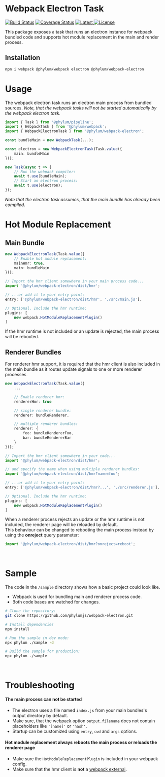 # Webpack Electron Task
[![Build Status](https://travis-ci.com/phylumjs/webpack-electron.svg?branch=master)](https://travis-ci.com/phylumjs/webpack-electron)
[![Coverage Status](https://coveralls.io/repos/github/phylumjs/webpack-electron/badge.svg?branch=master)](https://coveralls.io/github/phylumjs/webpack-electron?branch=master)
[![Latest](https://img.shields.io/npm/v/@phylum/webpack-electron.svg?label=latest) ![License](https://img.shields.io/npm/l/@phylum/webpack-electron.svg?label=license)](https://npmjs.org/package/@phylum/webpack-electron)

This package exposes a task that runs an electron instance for webpack bundled code and supports hot module replacement in the main and render process.

## Installation
```bash
npm i webpack @phylum/webpack electron @phylum/webpack-electron
```

# Usage
The webpack electron task runs an electron main process from bundled sources.
*Note, that the webpack tasks will not be started automatically by the webpack electron task.*

```ts
import { Task } from '@phylum/pipeline';
import { WebpackTask } from '@phylum/webpack';
import { WebpackElectronTask } from '@phylum/webpack-electron';

const bundleMain = new WebpackTask(...);

const electron = new WebpackElectronTask(Task.value({
	main: bundleMain
}));

new Task(async t => {
	// Run the webpack compiler:
	await t.use(bundleMain);
	// Start an electron process:
	await t.use(electron);
});
```
*Note that the electron task assumes, that the main bundle has already been compiled.*

# Hot Module Replacement

## Main Bundle
```ts
new WebpackElectronTask(Task.value({
	// Enable hot module replacement:
	mainHmr: true,
	main: bundleMain
}));
```
```ts
// Import the hmr client somewhere in your main process code...
import '@phylum/webpack-electron/dist/hmr';
```
```ts
// ...or add it to your entry point:
entry: ['@phylum/webpack-electron/dist/hmr', './src/main.js'],

// Optional. Include the hmr runtime:
plugins: [
	new webpack.HotModuleReplacementPlugin()
]
```
If the hmr runtime is not included or an update is rejected, the main process will be rebooted.

## Renderer Bundles
For renderer hmr support, it is required that the hmr client is also included in the main bundle as it routes update signals to one or more renderer processes.
```ts
new WebpackElectronTask(Task.value({
	...

	// Enable renderer hmr:
	rendererHmr: true

	// single renderer bundle:
	renderer: bundleRenderer,

	// multiple renderer bundles:
	renderer: {
		foo: bundleRendererFoo,
		bar: bundleRendererBar
	}
}));
```
```ts
// Import the hmr client somewhere in your code...
import '@phylum/webpack-electron/dist/hmr';

// and specify the name when using multiple renderer bundles:
import '@phylum/webpack-electron/dist/hmr?name=foo';
```
```ts
// ...or add it to your entry point:
entry: ['@phylum/webpack-electron/dist/hmr?...', './src/renderer.js'],

// Optional. Include the hmr runtime:
plugins: [
	new webpack.HotModuleReplacementPlugin()
]
```
When a renderer process rejects an update or the hmr runtime is not included, the renderer page will be reloaded by default.<br>
This behaviour can be changed to rebooting the main process instead by using the **onreject** query parameter:
```ts
import '@phylum/webpack-electron/dist/hmr?onreject=reboot';
```

<br>



# Sample
The code in the `/sample` directory shows how a basic project could look like.
+ Webpack is used for bundling main and renderer process code.
+ Both code bases are watched for changes.
```bash
# Clone the repository:
git clone https://github.com/phylumjs/webpack-electron.git

# Install dependencies
npm install

# Run the sample in dev mode:
npx phylum ./sample -d

# Build the sample for production:
npx phylum ./sample
```

<br>



# Troubleshooting

#### The main process can not be started
+ The electron uses a file named `index.js` from your main bundles's output directory by default.
+ Make sure, that the webpack option `output.filename` does not contain placeholders like `'[name]'` or `'hash'`.
+ Startup can be customized using `entry`, `cwd` and `args` options.

#### Hot module replacement always reboots the main process or reloads the renderer page
+ Make sure the `HotModuleReplacementPlugin` is included in your webpack config.
+ Make sure that the hmr client is **not** a [webpack external](https://webpack.js.org/configuration/externals/).
